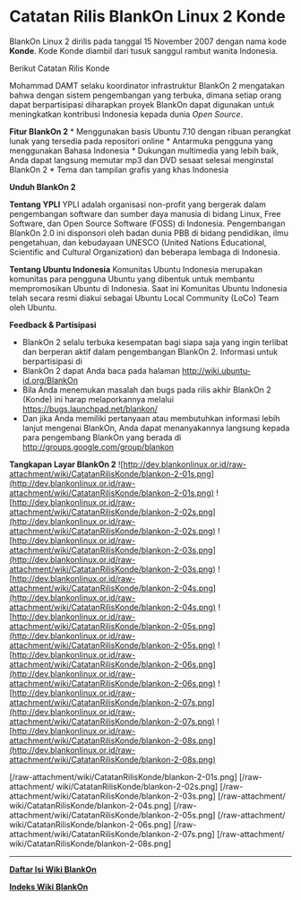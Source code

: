 # Catatan Rilis BlankOn Linux 2 Konde

BlankOn Linux 2 dirilis pada tanggal 15 November 2007 dengan nama kode **Konde**. Kode Konde diambil dari tusuk sanggul rambut wanita Indonesia.

Berikut Catatan Rilis Konde

Mohammad DAMT selaku koordinator infrastruktur BlankOn 2 mengatakan bahwa dengan sistem pengembangan yang terbuka, dimana setiap orang dapat berpartisipasi diharapkan proyek BlankOn dapat digunakan untuk meningkatkan kontribusi Indonesia kepada dunia *Open Source*.
 
**Fitur BlankOn 2**
    * Menggunakan basis Ubuntu 7.10 dengan ribuan perangkat lunak yang tersedia pada repositori online
    * Antarmuka pengguna yang menggunakan Bahasa Indonesia
    * Dukungan multimedia yang lebih baik, Anda dapat langsung memutar mp3 dan DVD sesaat selesai menginstal BlankOn 2
    * Tema dan tampilan grafis yang khas Indonesia

**Unduh BlankOn 2**

**Tentang YPLI**
YPLI adalah organisasi non-profit yang bergerak dalam pengembangan software dan sumber daya manusia di bidang Linux, Free Software, dan Open Source Software
(FOSS) di Indonesia. Pengembangan BlankOn 2.0 ini disponsori oleh badan dunia PBB di bidang pendidikan, ilmu pengetahuan, dan kebudayaan UNESCO (United
Nations Educational, Scientific and Cultural Organization) dan beberapa lembaga di Indonesia.

**Tentang Ubuntu Indonesia**
Komunitas Ubuntu Indonesia merupakan komunitas para pengguna Ubuntu yang dibentuk untuk membantu mempromosikan Ubuntu di Indonesia. Saat ini Komunitas
Ubuntu Indonesia telah secara resmi diakui sebagai Ubuntu Local Community (LoCo) Team oleh Ubuntu.

**Feedback & Partisipasi**
 * BlankOn 2 selalu terbuka kesempatan bagi siapa saja yang ingin terlibat dan berperan aktif dalam pengembangan BlankOn 2. Informasi untuk berpartisipasi di
 * BlankOn 2 dapat Anda baca pada halaman ​http://wiki.ubuntu-id.org/BlankOn
 * Bila Anda menemukan masalah dan bugs pada rilis akhir BlankOn 2 (Konde) ini harap melaporkannya melalui ​https://bugs.launchpad.net/blankon/
 * Dan jika Anda memiliki pertanyaan atau membutuhkan informasi lebih lanjut mengenai BlankOn, Anda dapat menanyakannya langsung kepada para pengembang BlankOn yang berada di ​http://groups.google.com/group/blankon

**Tangkapan Layar BlankOn 2**
![http://dev.blankonlinux.or.id/raw-attachment/wiki/CatatanRilisKonde/blankon-2-01s.png](http://dev.blankonlinux.or.id/raw-attachment/wiki/CatatanRilisKonde/blankon-2-01s.png)
![http://dev.blankonlinux.or.id/raw-attachment/wiki/CatatanRilisKonde/blankon-2-02s.png](http://dev.blankonlinux.or.id/raw-attachment/wiki/CatatanRilisKonde/blankon-2-02s.png)
![http://dev.blankonlinux.or.id/raw-attachment/wiki/CatatanRilisKonde/blankon-2-03s.png](http://dev.blankonlinux.or.id/raw-attachment/wiki/CatatanRilisKonde/blankon-2-03s.png)
![http://dev.blankonlinux.or.id/raw-attachment/wiki/CatatanRilisKonde/blankon-2-04s.png](http://dev.blankonlinux.or.id/raw-attachment/wiki/CatatanRilisKonde/blankon-2-04s.png)
![http://dev.blankonlinux.or.id/raw-attachment/wiki/CatatanRilisKonde/blankon-2-05s.png](http://dev.blankonlinux.or.id/raw-attachment/wiki/CatatanRilisKonde/blankon-2-05s.png)
![http://dev.blankonlinux.or.id/raw-attachment/wiki/CatatanRilisKonde/blankon-2-06s.png](http://dev.blankonlinux.or.id/raw-attachment/wiki/CatatanRilisKonde/blankon-2-06s.png)
![http://dev.blankonlinux.or.id/raw-attachment/wiki/CatatanRilisKonde/blankon-2-07s.png](http://dev.blankonlinux.or.id/raw-attachment/wiki/CatatanRilisKonde/blankon-2-07s.png)
![http://dev.blankonlinux.or.id/raw-attachment/wiki/CatatanRilisKonde/blankon-2-08s.png](http://dev.blankonlinux.or.id/raw-attachment/wiki/CatatanRilisKonde/blankon-2-08s.png)


[/raw-attachment/wiki/CatatanRilisKonde/blankon-2-01s.png] [/raw-attachment/
wiki/CatatanRilisKonde/blankon-2-02s.png]
[/raw-attachment/wiki/CatatanRilisKonde/blankon-2-03s.png] [/raw-attachment/
wiki/CatatanRilisKonde/blankon-2-04s.png]
[/raw-attachment/wiki/CatatanRilisKonde/blankon-2-05s.png] [/raw-attachment/
wiki/CatatanRilisKonde/blankon-2-06s.png]
[/raw-attachment/wiki/CatatanRilisKonde/blankon-2-07s.png] [/raw-attachment/
wiki/CatatanRilisKonde/blankon-2-08s.png]





---
[**Daftar Isi Wiki BlankOn**](/wiki/DaftarIsi/index.html)
 
[**Indeks Wiki BlankOn**](/wiki/Indeks.html)



